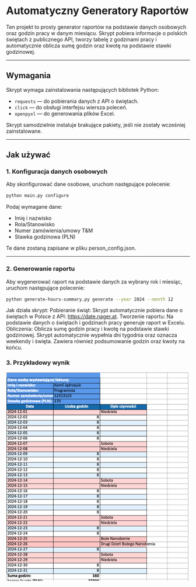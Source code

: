 # Automatyczny Generatory Raportów

Ten projekt to prosty generator raportów na podstawie danych osobowych oraz godzin pracy w danym miesiącu. Skrypt pobiera informacje o polskich świętach z publicznego API, tworzy tabelę z godzinami pracy i automatycznie oblicza sumę godzin oraz kwotę na podstawie stawki godzinowej.

---
## Wymagania

Skrypt wymaga zainstalowania następujących bibliotek Python:

- `requests` — do pobierania danych z API o świętach.
- `click` — do obsługi interfejsu wiersza poleceń.
- `openpyxl` — do generowania plików Excel.

Skrypt samodzielnie instaluje brakujące pakiety, jeśli nie zostały wcześniej zainstalowane.

---

## Jak używać

### 1. Konfiguracja danych osobowych

Aby skonfigurować dane osobowe, uruchom następujące polecenie:

```bash
python main.py configure
```
Podaj wymagane dane:
- Imię i nazwisko
- Rola/Stanowisko
- Numer zamówienia/umowy T&M
- Stawka godzinowa (PLN)

Te dane zostaną zapisane w pliku person_config.json.

---

### 2. Generowanie raportu
Aby wygenerować raport na podstawie danych za wybrany rok i miesiąc, uruchom następujące polecenie:

```bash
python generate-hours-summary.py generate --year 2024 --month 12
```

Jak działa skrypt:
Pobieranie świąt: Skrypt automatycznie pobiera dane o świętach w Polsce z API: https://date.nager.at.
Tworzenie raportu: Na podstawie danych o świętach i godzinach pracy generuje raport w Excelu.
Obliczenia: Oblicza sumę godzin pracy i kwotę na podstawie stawki godzinowej.
Skrypt automatycznie wypełnia dni tygodnia oraz oznacza weekendy i święta. Zawiera również podsumowanie godzin oraz kwoty na końcu.


### 3. Przykładowy wynik
![Wynik koncowy](example.png)
